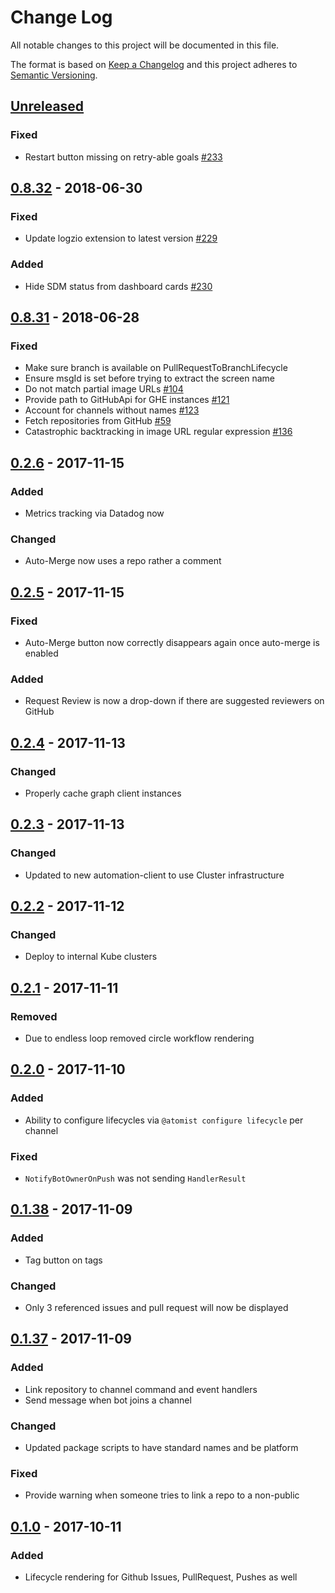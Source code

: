 # Change Log

All notable changes to this project will be documented in this file.

The format is based on [Keep a Changelog](http://keepachangelog.com/)
and this project adheres to [Semantic Versioning](http://semver.org/).

## [Unreleased](https://github.com/atomist/lifecycle-automation/compare/0.8.32...HEAD)

### Fixed

-   Restart button missing on retry-able goals [#233](https://github.com/atomist/lifecycle-automation/issues/233)

## [0.8.32](https://github.com/atomist/lifecycle-automation/compare/0.8.31...0.8.32) - 2018-06-30

### Fixed

-   Update logzio extension to latest version [#229](https://github.com/atomist/lifecycle-automation/issues/229)

### Added

-   Hide SDM status from dashboard cards [#230](https://github.com/atomist/lifecycle-automation/issues/230)

## [0.8.31](https://github.com/atomist/lifecycle-automation/compare/0.2.6...0.8.31) - 2018-06-28

### Fixed

-   Make sure branch is available on PullRequestToBranchLifecycle
-   Ensure msgId is set before trying to extract the screen name
-   Do not match partial image URLs [#104](https://github.com/atomist/lifecycle-automation/issues/104)
-   Provide path to GitHubApi for GHE instances [#121](https://github.com/atomist/lifecycle-automation/issues/121)
-   Account for channels without names [#123](https://github.com/atomist/lifecycle-automation/issues/123)
-   Fetch repositories from GitHub [#59](https://github.com/atomist/lifecycle-automation/issues/59)
-   Catastrophic backtracking in image URL regular expression [#136](https://github.com/atomist/lifecycle-automation/issues/136)

## [0.2.6](https://github.com/atomist/lifecycle-automation/compare/0.2.5...0.2.6) - 2017-11-15

### Added

-   Metrics tracking via Datadog now

### Changed

-   Auto-Merge now uses a repo rather a comment

## [0.2.5](https://github.com/atomist/lifecycle-automation/compare/0.2.4...0.2.5) - 2017-11-15

### Fixed

-   Auto-Merge button now correctly disappears again once auto-merge is enabled

### Added

-   Request Review is now a drop-down if there are suggested reviewers on GitHub

## [0.2.4](https://github.com/atomist/lifecycle-automation/compare/0.2.3...0.2.4) - 2017-11-13

### Changed

-   Properly cache graph client instances

## [0.2.3](https://github.com/atomist/lifecycle-automation/compare/0.2.2...0.2.3) - 2017-11-13

### Changed

-   Updated to new automation-client to use Cluster infrastructure

## [0.2.2](https://github.com/atomist/lifecycle-automation/compare/0.2.1...0.2.2) - 2017-11-12

### Changed

-   Deploy to internal Kube clusters

## [0.2.1](https://github.com/atomist/lifecycle-automation/compare/0.2.0...0.2.1) - 2017-11-11

### Removed

-   Due to endless loop removed circle workflow rendering

## [0.2.0](https://github.com/atomist/lifecycle-automation/compare/0.1.38...0.2.0) - 2017-11-10

### Added

-   Ability to configure lifecycles via `@atomist configure lifecycle` per channel

### Fixed

-   `NotifyBotOwnerOnPush` was not sending `HandlerResult`

## [0.1.38](https://github.com/atomist/lifecycle-automation/compare/0.1.37...0.1.38) - 2017-11-09

### Added

-   Tag button on tags

### Changed

-   Only 3 referenced issues and pull request will now be displayed

## [0.1.37](https://github.com/atomist/lifecycle-automation/compare/0.1.36...0.1.37) - 2017-11-09

### Added

-   Link repository to channel command and event handlers
-   Send message when bot joins a channel

### Changed

-   Updated package scripts to have standard names and be platform

### Fixed

-   Provide warning when someone tries to link a repo to a non-public

## [0.1.0](https://github.com/atomist/lifecycle-automation/tree/0.1.0) - 2017-10-11

### Added

-   Lifecycle rendering for Github Issues, PullRequest, Pushes as well
